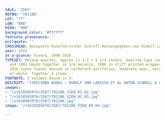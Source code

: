 ```yaml
---
SALE: '2567'
REFNO: "781186"
LOT: "77"
LOW: "600"
HIGH: "900"
background_color: "#ffffff"
footnote_provenance: ''
pullquote: ''
CROSSHEAD: Beispiele Kunstlerischer Schrift Herausgegeben von Rudolf Larisch.
year: 1915
at-a-glance: Vienna, 1900-1926.
TYPESET: Oblong quartos, approx 11 1/2 x 9 1/4 inches, bearing type samples. 1900
  and 1902 bound together in 3/4 morocco, 1906 in stiff printed wrappers, 1905 and
  1926 loose leaves housed in cardstock portfolios, moderate wear, very good or better
  on whole. Together 4 items.
FOOTNOTE: 5 volumes bound in 4.
DESCRIPT: "[SPECIMEN BOOKS — RUDOLF VON LARISCH ET AL ANTON SCHROLL & CO.]"
images:
- "/v1618585974/2567/781186_VIEW_02_02.jpg"
- "/v1618585976/2567/781186_VIEW_03_03.jpg"
- "/v1618585979/2567/781186.jpg"
image: "/v1618585978/2567/781186_VIEW_04_04.jpg"

---
```

